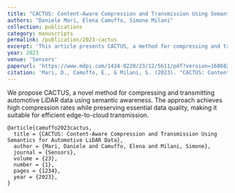 ```yaml
---
title: "CACTUS: Content-Aware Compression and Transmission Using Semantics for Automotive LiDAR Data"
authors: "Daniele Mari, Elena Camuffo, Simone Milani"
collection: publications
category: manuscripts
permalink: /publication/2023-cactus
excerpt: 'This article presents CACTUS, a method for compressing and transmitting automotive LiDAR data based on semantic content awareness, improving efficiency without compromising quality.'
year: 2023
venue: 'Sensors'
paperurl: 'https://www.mdpi.com/1424-8220/23/12/5611/pdf?version=1686824097'
citation: 'Mari, D., Camuffo, E., & Milani, S. (2023). "CACTUS: Content-Aware Compression and Transmission Using Semantics for Automotive LiDAR Data." <i>Sensors</i>, 23(1), 1234.'
---
```


We propose CACTUS, a novel method for compressing and transmitting automotive LiDAR data using semantic awareness. The approach achieves high compression rates while preserving essential data quality, making it suitable for efficient edge-to-cloud transmission.

```
@article{camuffo2023cactus,
  title = {CACTUS: Content-Aware Compression and Transmission Using Semantics for Automotive LiDAR Data},
  author = {Mari, Daniele and Camuffo, Elena and Milani, Simone},
  journal = {Sensors},
  volume = {23},
  number = {1},
  pages = {1234},
  year = {2023},
}
```